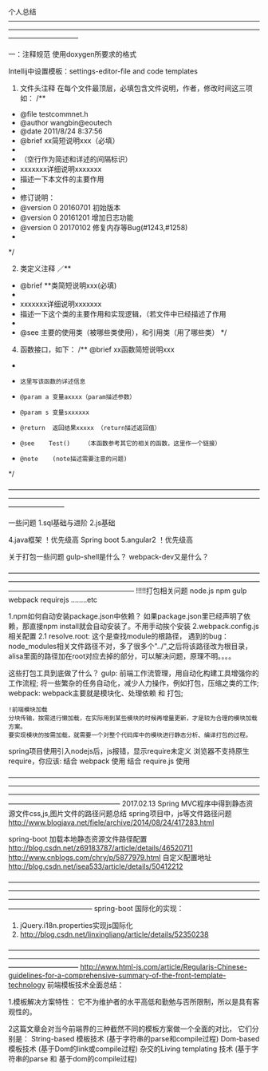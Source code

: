 个人总结
——————————————————————————————————————————————————————————————————————————————————

一：注释规范
使用doxygen所要求的格式

Intellij中设置模板：settings-editor-file and code templates

1. 文件头注释
   在每个文件最顶层，必填包含文件说明，作者，修改时间这三项
   如：
/** 
* @file testcommnet.h   
* @author wangbin@eoutech
* @date 2011/8/24 8:37:56
* @brief xx简短说明xxx（必填）
*
*  （空行作为简述和详述的间隔标识）
*	xxxxxxx详细说明xxxxxxx
*   描述一下本文件的主要作用
*
*   修订说明：
*   @version  0  20160701 初始版本  
*   @version  0  20161201 增加日志功能
*   @version  0  20170102 修复内存等Bug(#1243,#1258)  
*   
*/ 

2. 类定义注释
／**
*  @brief  **类简短说明xxx(必填)
*
*  xxxxxxx详细说明xxxxxxx  
*  描述一下这个类的主要作用和实现逻辑，（若文件中已经描述了作用
*  
*  @see  主要的使用类（被哪些类使用），和引用类（用了哪些类）
*/

4. 函数接口，如下：
/** @brief  xx函数简短说明xxx  
 *  
 *     这里写该函数的详述信息  
 *     @param a 变量axxxx（param描述参数）  
 *     @param s 变量sxxxxxx  
 *     @return  返回结果xxxxx （return描述返回值）  
 *     @see    Test()    （本函数参考其它的相关的函数，这里作一个链接）  
 *     @note    (note描述需要注意的问题)  
 */
 
 ————————————————————————————————————————————————————————————————————————————————
 
 一些问题
 1.sql基础与进阶
 2.js基础

 4.java框架 	！优先级高
	Spring boot
 5.angular2    ！优先级高
 
 关于打包一些问题
	gulp-shell是什么？
	webpack-dev又是什么？
	
	
——————————————————————————————————————————————————————————————————————————————————————————
!!!!!打包相关问题
	node.js npm  gulp  webpack  requirejs ........etc

 1.npm如何自动安装package.json中依赖？
	如果package.json里已经声明了依赖，那直接npm install就会自动安装了。不用手动挨个安装
2.webpack.config.js相关配置
	2.1 resolve.root: 
	这个是查找module的根路径，
	遇到的bug：node_modules相关文件路径不对，多了很多个"../",之后将该路径改为根目录，alisa里面的路径加在root对应去掉的部分，可以解决问题，原理不明。。。。
	
这些打包工具到底做了什么？
	gulp:
	前端工作流管理，用自动化构建工具增强你的工作流程;
	将一些繁杂的任务自动化，减少人力操作，例如打包，压缩之类的工作;
	webpack:
	webpack主要就是模块化、处理依赖 和 打包;
	
	!前端模块加载
	分块传输，按需进行懒加载，在实际用到某些模块的时候再增量更新，才是较为合理的模块加载方案。
	要实现模块的按需加载，就需要一个对整个代码库中的模块进行静态分析、编译打包的过程。
	
	
spring项目使用引入nodejs后，js报错，显示require未定义
	浏览器不支持原生 require，你应该:
		结合 webpack 使用
		结合 require.js 使用
	
	
————————————————————————————————————————————————————————————————————————————————————————————————————————————————————————————
2017.02.13
Spring MVC程序中得到静态资源文件css,js,图片文件的路径问题总结
spring项目中，js等文件路径问题
http://www.blogjava.net/fiele/archive/2014/08/24/417283.html

spring-boot 加载本地静态资源文件路径配置
http://blog.csdn.net/z69183787/article/details/46520711
http://www.cnblogs.com/chry/p/5877979.html 自定义配置地址
	http://blog.csdn.net/isea533/article/details/50412212
 
————————————————————————————————————————————————————————————————————————————————————————————————————————————————————————
spring-boot
国际化的实现：

1. jQuery.i18n.properties实现js国际化
2. http://blog.csdn.net/linxingliang/article/details/52350238





——————————————————————————————————————————————————————————————————————————————————
http://www.html-js.com/article/Regularjs-Chinese-guidelines-for-a-comprehensive-summary-of-the-front-template-technology
前端模板技术全面总结：


1.模板解决方案特性：
它不为维护者的水平高低和勤勉与否所限制，所以是具有客观性的。

2这篇文章会对当今前端界的三种截然不同的模板方案做一个全面的对比，
它们分别是：
	String-based 模板技术 (基于字符串的parse和compile过程)
	Dom-based 模板技术 (基于Dom的link或compile过程)
	杂交的Living templating 技术 (基于字符串的parse 和 基于dom的compile过程)
